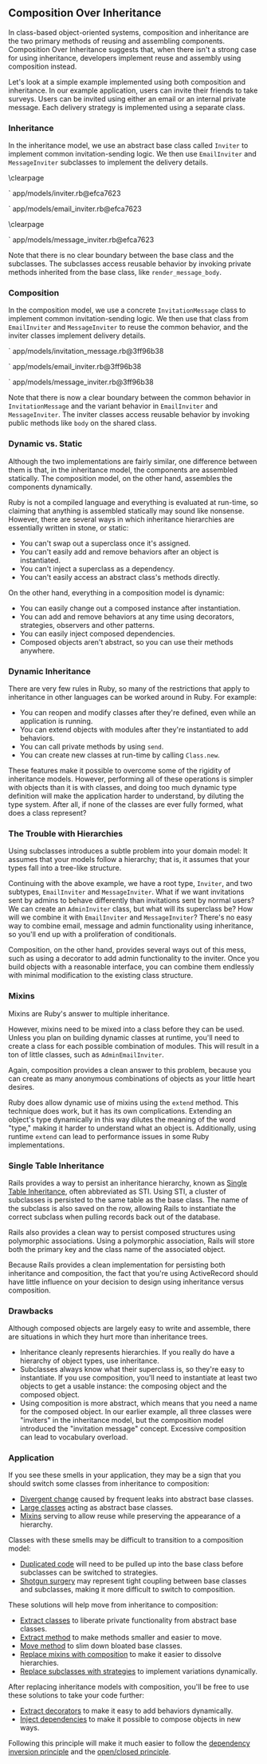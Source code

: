 ## Composition Over Inheritance

In class-based object-oriented systems, composition and inheritance are the two
primary methods of reusing and assembling components. Composition Over
Inheritance suggests that, when there isn't a strong case for using inheritance,
developers implement reuse and assembly using composition instead.

Let's look at a simple example implemented using both composition and
inheritance. In our example application, users can invite their friends to take
surveys. Users can be invited using either an email or an internal private
message. Each delivery strategy is implemented using a separate class.

### Inheritance

In the inheritance model, we use an abstract base class called `Inviter` to
implement common invitation-sending logic. We then use `EmailInviter` and
`MessageInviter` subclasses to implement the delivery details.

\clearpage

` app/models/inviter.rb@efca7623

` app/models/email_inviter.rb@efca7623

\clearpage

` app/models/message_inviter.rb@efca7623

Note that there is no clear boundary between the base class and the subclasses.
The subclasses access reusable behavior by invoking private methods inherited from the base class, like
`render_message_body`.

### Composition

In the composition model, we use a concrete `InvitationMessage` class to
implement common invitation-sending logic. We then use that class from
`EmailInviter` and `MessageInviter` to reuse the common behavior, and the
inviter classes implement delivery details.

` app/models/invitation_message.rb@3ff96b38

` app/models/email_inviter.rb@3ff96b38

` app/models/message_inviter.rb@3ff96b38

Note that there is now a clear boundary between the common behavior in
`InvitationMessage` and the variant behavior in `EmailInviter` and
`MessageInviter`. The inviter classes access reusable behavior by invoking
public methods like `body` on the shared class.

### Dynamic vs. Static

Although the two implementations are fairly similar, one difference between them
is that, in the inheritance model, the components are assembled statically. The composition model, on the other hand, assembles the components dynamically.

Ruby is not a compiled language and everything is evaluated at run-time, so
claiming that anything is assembled statically may sound like nonsense.
However, there are several ways in which inheritance hierarchies are essentially
written in stone, or static:

* You can't swap out a superclass once it's assigned.
* You can't easily add and remove behaviors after an object is instantiated.
* You can't inject a superclass as a dependency.
* You can't easily access an abstract class's methods directly.

On the other hand, everything in a composition model is dynamic:

* You can easily change out a composed instance after instantiation.
* You can add and remove behaviors at any time using decorators, strategies,
  observers and other patterns.
* You can easily inject composed dependencies.
* Composed objects aren't abstract, so you can use their methods anywhere.

### Dynamic Inheritance

There are very few rules in Ruby, so many of the restrictions that apply to
inheritance in other languages can be worked around in Ruby. For example:

* You can reopen and modify classes after they're defined, even while an
  application is running.
* You can extend objects with modules after they're instantiated to add
  behaviors.
* You can call private methods by using `send`.
* You can create new classes at run-time by calling `Class.new`.

These features make it possible to overcome some of the rigidity of inheritance
models. However, performing all of these operations is simpler with objects than
it is with classes, and doing too much dynamic type definition will make the
application harder to understand, by diluting the type system. After all, if none
of the classes are ever fully formed, what does a class represent?

### The Trouble with Hierarchies

Using subclasses introduces a subtle problem into your domain model: It assumes
that your models follow a hierarchy; that is, it assumes that your types fall
into a tree-like structure.

Continuing with the above example, we have a root type, `Inviter`, and two
subtypes, `EmailInviter` and `MessageInviter`. What if we want invitations sent
by admins to behave differently than invitations sent by normal users? We can
create an `AdminInviter` class, but what will its superclass be?  How will we
combine it with `EmailInviter` and `MessageInviter`? There's no easy way to
combine email, message and admin functionality using inheritance, so you'll end
up with a proliferation of conditionals.

Composition, on the other hand, provides several ways out of this mess, such as
using a decorator to add admin functionality to the inviter. Once you build
objects with a reasonable interface, you can combine them endlessly with minimal
modification to the existing class structure.

### Mixins

Mixins are Ruby's answer to multiple inheritance.

However, mixins need to be mixed into a class before they can be used. Unless
you plan on building dynamic classes at runtime, you'll need to create a class
for each possible combination of modules. This will result in a ton of little
classes, such as `AdminEmailInviter`.

Again, composition provides a clean answer to this problem, because you can create
as many anonymous combinations of objects as your little heart desires.

Ruby does allow dynamic use of mixins using the `extend` method. This technique
does work, but it has its own complications. Extending an object's type
dynamically in this way dilutes the meaning of the word "type," making it
harder to understand what an object is. Additionally, using runtime `extend` can
lead to performance issues in some Ruby implementations.

### Single Table Inheritance

Rails provides a way to persist an inheritance hierarchy, known as [Single Table
Inheritance](#single-table-inheritance-sti), often abbreviated as STI. Using
STI, a cluster of subclasses is persisted to the same table as the base class. The name of the subclass is also saved on the row, allowing Rails to instantiate
the correct subclass when pulling records back out of the database.

Rails also provides a clean way to persist composed structures using polymorphic
associations. Using a polymorphic association, Rails will store both the primary
key and the class name of the associated object.

Because Rails provides a clean implementation for persisting both inheritance
and composition, the fact that you're using ActiveRecord should have little
influence on your decision to design using inheritance versus composition.

### Drawbacks

Although composed objects are largely easy to write and assemble, there are
situations in which they hurt more than inheritance trees.

* Inheritance cleanly represents hierarchies. If you really do have a hierarchy
  of object types, use inheritance.
* Subclasses always know what their superclass is, so they're easy to
  instantiate. If you use composition, you'll need to instantiate at least two
  objects to get a usable instance: the composing object and the composed
  object.
* Using composition is more abstract, which means that you need a name for the
  composed object. In our earlier example, all three classes were "inviters" in
  the inheritance model, but the composition model introduced the "invitation
  message" concept. Excessive composition can lead to vocabulary overload.

### Application

If you see these smells in your application, they may be a sign that you should
switch some classes from inheritance to composition:

* [Divergent change](#divergent-change) caused by frequent leaks into abstract
  base classes.
* [Large classes](#large-class) acting as abstract base classes.
* [Mixins](#mixin) serving to allow reuse while preserving the appearance of a
  hierarchy.

Classes with these smells may be difficult to transition to a composition model:

* [Duplicated code](#duplicated-code) will need to be pulled up into the base
  class before subclasses can be switched to strategies.
* [Shotgun surgery](#shotgun-surgery) may represent tight coupling between base
  classes and subclasses, making it more difficult to switch to composition.

These solutions will help move from inheritance to composition:

* [Extract classes](#extract-class) to liberate private functionality from
  abstract base classes.
* [Extract method](#extract-method) to make methods smaller and easier to move.
* [Move method](#move-method) to slim down bloated base classes.
* [Replace mixins with composition](#replace-mixin-with-composition) to make it
  easier to dissolve hierarchies.
* [Replace subclasses with strategies](#replace-subclasses-with-strategies)
  to implement variations dynamically.

After replacing inheritance models with composition, you'll be free to use these
solutions to take your code further:

* [Extract decorators](#extract-decorator) to make it easy to add behaviors
  dynamically.
* [Inject dependencies](#inject-dependencies) to make it possible to compose
  objects in new ways.

Following this principle will make it much easier to follow the [dependency
inversion principle](#dependency-inversion-principle) and the [open/closed
principle](#openclosed-principle).

